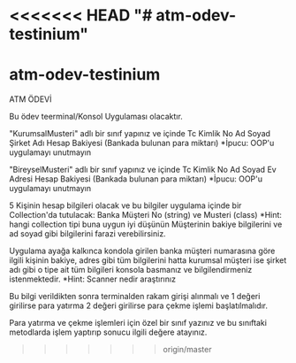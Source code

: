 <<<<<<< HEAD
"# atm-odev-testinium" 
=======
# atm-odev-testinium
ATM ÖDEVİ

Bu ödev teerminal/Konsol Uygulaması olacaktır.

"KurumsalMusteri" adlı bir sınıf yapınız ve içinde
Tc Kimlik No
Ad Soyad
Şirket Adı
Hesap Bakiyesi (Bankada bulunan para miktarı)
*İpucu: OOP'u uygulamayı unutmayın

"BireyselMusteri" adlı bir sınıf yapınız ve içinde
Tc Kimlik No
Ad Soyad
Ev Adresi
Hesap Bakiyesi (Bankada bulunan para miktarı)
*İpucu: OOP'u uygulamayı unutmayın

5 Kişinin hesap bilgileri olacak ve bu bilgiler uygulama içinde bir Collection'da tutulacak:
Banka Müşteri No (string) ve Musteri (class)
*Hint: hangi collection tipi buna uygun iyi düşünün
Müşterinin bakiye bilgilerini ve ad soyad gibi bilgilerini farazi verebilirsiniz.

Uygulama ayağa kalkınca kondola girilen banka müşteri numarasına göre ilgili kişinin bakiye, adres gibi tüm bilgilerini
hatta kurumsal müşteri ise şirket adı gibi o tipe ait tüm bilgileri konsola basmanız ve bilgilendirmeniz istenmektedir.
*Hint: Scanner nedir araştırınız

Bu bilgi verildikten sonra terminalden rakam girişi alınmalı ve
1 değeri girilirse para yatırma 2 değeri girilirse para çekme işlemi başlatılmalıdır.

Para yatırma ve çekme işlemleri için özel bir sınıf yazınız ve bu sınıftaki metodlarda işlem yaptırıp sonucu ilgili değere atayınız.
>>>>>>> origin/master

